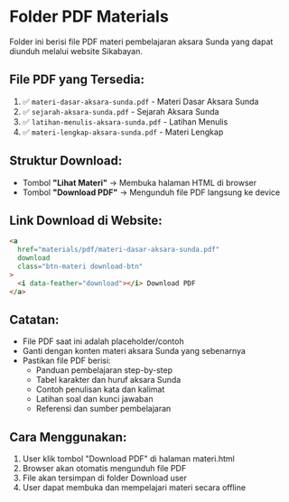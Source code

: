 # Folder PDF Materials

Folder ini berisi file PDF materi pembelajaran aksara Sunda yang dapat diunduh melalui website Sikabayan.

## File PDF yang Tersedia:

1. ✅ `materi-dasar-aksara-sunda.pdf` - Materi Dasar Aksara Sunda
2. ✅ `sejarah-aksara-sunda.pdf` - Sejarah Aksara Sunda
3. ✅ `latihan-menulis-aksara-sunda.pdf` - Latihan Menulis
4. ✅ `materi-lengkap-aksara-sunda.pdf` - Materi Lengkap

## Struktur Download:

- Tombol **"Lihat Materi"** → Membuka halaman HTML di browser
- Tombol **"Download PDF"** → Mengunduh file PDF langsung ke device

## Link Download di Website:

```html
<a
  href="materials/pdf/materi-dasar-aksara-sunda.pdf"
  download
  class="btn-materi download-btn"
>
  <i data-feather="download"></i> Download PDF
</a>
```

## Catatan:

- File PDF saat ini adalah placeholder/contoh
- Ganti dengan konten materi aksara Sunda yang sebenarnya
- Pastikan file PDF berisi:
  - Panduan pembelajaran step-by-step
  - Tabel karakter dan huruf aksara Sunda
  - Contoh penulisan kata dan kalimat
  - Latihan soal dan kunci jawaban
  - Referensi dan sumber pembelajaran

## Cara Menggunakan:

1. User klik tombol "Download PDF" di halaman materi.html
2. Browser akan otomatis mengunduh file PDF
3. File akan tersimpan di folder Download user
4. User dapat membuka dan mempelajari materi secara offline
